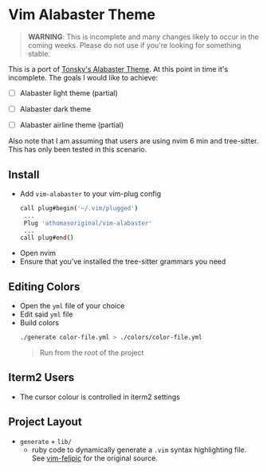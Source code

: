 # Vim Alabaster Theme

> **WARNING**: This is incomplete and many changes likely to occur in the coming weeks. Please do not use if you're looking 
> for something stable.

This is a port of [Tonsky's Alabaster Theme].  At this point in time it's incomplete.  The goals I would like to achieve:

- [ ] Alabaster light theme (partial)
- [ ] Alabaster dark theme
- [ ] Alabaster airline theme (partial)


Also note that I am assuming that users are using nvim 6 min and tree-sitter.  This has only been tested in this scenario.


## Install

- Add `vim-alabaster` to your vim-plug config
  ```bash
  call plug#begin('~/.vim/plugged')
   ...
   Plug 'athomasoriginal/vim-alabaster'
   ...
  call plug#end()
  ```
- Open nvim
- Ensure that you've installed the tree-sitter grammars you need


## Editing Colors

- Open the `yml` file of your choice
- Edit said `yml` file
- Build colors
  ```bash
  ./generate color-file.yml > ./colors/color-file.yml
  ```
  > Run from the root of the project


## Iterm2 Users

- The cursor colour is controlled in iterm2 settings


## Project Layout

- `generate` + `lib/`
  - ruby code to dynamically generate a `.vim` syntax highlighting file.  See [vim-felipic] for the original source.


[Tonsky's Alabaster Theme]: https://github.com/tonsky/sublime-scheme-alabaster
[vim-felipic]: https://github.com/felipec/vim-felipec